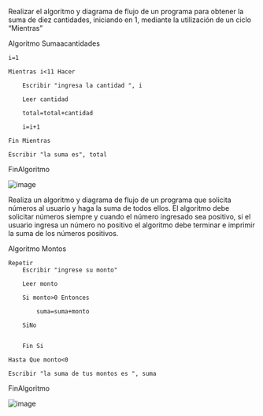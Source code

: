 Realizar el algoritmo y diagrama de flujo de un programa para obtener la suma de diez cantidades, iniciando en 1, mediante la utilización de un ciclo “Mientras”

Algoritmo Sumaacantidades

	i=1
  
	Mientras i<11 Hacer
  
		Escribir "ingresa la cantidad ", i
    
		Leer cantidad
    
		total=total+cantidad
    
		i=i+1
    
	Fin Mientras

	Escribir "la suma es", total
  
FinAlgoritmo

![image](https://user-images.githubusercontent.com/101912013/161356324-0ae5a0e5-8a77-4259-9708-1c5604dae326.png)


Realiza un algoritmo y diagrama de flujo de un programa que solicita números al usuario y haga la suma de todos ellos. El algoritmo debe solicitar números siempre y cuando el número ingresado sea positivo, si el usuario ingresa un número no positivo el algoritmo debe terminar e imprimir la suma de los números positivos.

Algoritmo Montos
	
	Repetir
		Escribir "ingrese su monto"
		
		Leer monto
		
		Si monto>0 Entonces
			
			suma=suma+monto
			
		SiNo
		
			
		Fin Si
		
	Hasta Que monto<0
	
	Escribir "la suma de tus montos es ", suma
	
FinAlgoritmo

![image](https://user-images.githubusercontent.com/101912013/161356471-9c73b3c2-1f90-40d7-a379-b5956e079409.png)
